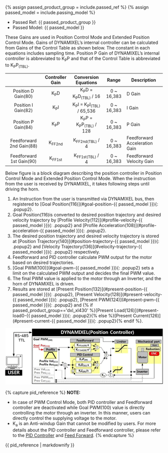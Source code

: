 {% assign passed_product_group = include.passed_ref %}
{% assign passed_model = include.passing_model %}

- Passed Ref: {{ passed_product_group }}
- Passed Model: {{ passed_model }}

These Gains are used in Position Control Mode and Extended Position Control Mode. Gains of DYNAMIXEL’s internal controller can be calculated from Gains of the Control Table as shown below. The constant in each equations includes sampling time. Position P Gain of DYNAMIXEL’s internal controller is abbreviated to K<sub>P</sub>P and that of the Control Table is abbreviated to K<sub>P</sub>P<sub>(TBL)</sub>.

|                          |  Controller Gain  |                   Conversion Equations                   |   Range    | Description                   |
|:------------------------:|:-----------------:|:--------------------------------------------------------:|:----------:|-------------------------------|
|   Position D Gain(80)    |  K<sub>P</sub>D   |   K<sub>P</sub>D = K<sub>P</sub>D<sub>(TBL)</sub> / 16   | 0 ~ 16,383 | D Gain                        |
|   Position I Gain(82)    |  K<sub>P</sub>I   | K<sub>P</sub>I = K<sub>P</sub>I<sub>(TBL)</sub> / 65,536 | 0 ~ 16,383 | I Gain                        |
|   Position P Gain(84)    |  K<sub>P</sub>P   |  K<sub>P</sub>P = K<sub>P</sub>P<sub>(TBL)</sub> / 128   | 0 ~ 16,383 | P Gain                        |
| Feedforward 2nd Gain(88) | K<sub>FF2nd</sub> |                K<sub>FF2nd(TBL)</sub> / 4                | 0 ~ 16,383 | Feedforward Acceleration Gain |
| Feedforward 1st Gain(90) | K<sub>FF1st</sub> |                K<sub>FF1st(TBL)</sub> / 4                | 0 ~ 16,383 | Feedforward Velocity Gain     |

Below figure is a block diagram describing the position controller in Position Control Mode and Extended Position Control Mode. When the instruction from the user is received by DYNAMIXEL, it takes following steps until driving the horn.
1. An Instruction from the user is transmitted via DYNAMIXEL bus, then registered to [Goal Position(116)](#goal-position-{{ passed_model }}){: .popup2}.
2. Goal Position(116)is converted to desired position trajectory and desired velocity trajectory by [Profile Velocity(112)](#profile-velocity-{{ passed_model }}){: .popup2} and [Profile Acceleration(108)](#profile-acceleration-{{ passed_model }}){: .popup2}.
3. The desired position trajectory and desired velocity trajectory is stored at [Position Trajectory(140)](#position-trajectory-{{ passed_model }}){: .popup2} and [Velocity Trajectory(136)](#velocity-trajectory-{{ passed_model }}){: .popup2} respectively.
4. Feedforward and PID controller calculate PWM output for the motor based on desired trajectories.
5. [Goal PWM(100)](#goal-pwm-{{ passed_model }}){: .popup2} sets a limit on the calculated PWM output and decides the final PWM value.
6. The final PWM value is applied to the motor through an Inverter, and the horn of DYNAMIXEL is driven.
7. Results are stored at [Present Position(132)](#present-position-{{ passed_model }}){: .popup2}, [Present Velocity(128)](#present-velocity-{{ passed_model }}){: .popup2}, [Present PWM(124)](#present-pwm-{{ passed_model }}){: .popup2} and {% if passed_product_group=='dxl_xl430' %}[Present Load(126)](#present-load0-{{ passed_model }}){: .popup2}{% else %}[Present Current(126)](#present-current-{{ passed_model }}){: .popup2}{% endif %}.

![](/assets/images/dxl/position_controller_pid_gain.jpg)

{% capture pid_reference %}
**NOTE:**
- In case of PWM Control Mode, both PID controller and Feedforward controller are deactivated while Goal PWM(100) value is directly controlling the motor through an inverter. In this manner, users can directly control the supplying voltage to the motor.
- K<sub>a</sub> is an Anti-windup Gain that cannot be modified by users.
For more details about the PID controller and Feedforward controller, please refer to the [PID Controller](http://en.wikipedia.org/wiki/PID_controller) and [Feed Forward](https://en.wikipedia.org/wiki/Feed_forward_(control)).
{% endcapture %}
<div class="notice">{{ pid_reference | markdownify }}</div>
